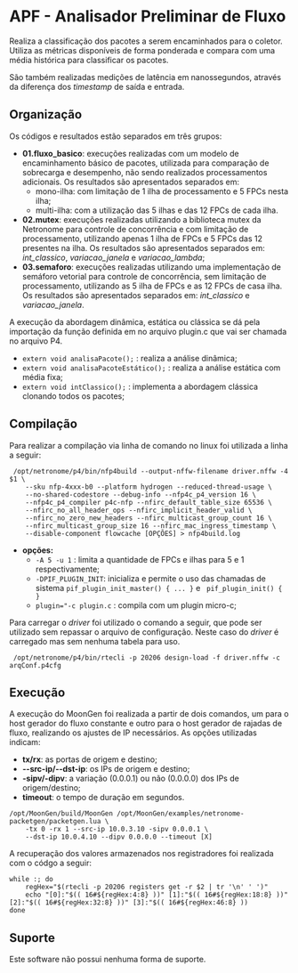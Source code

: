 # APF - Analisador Preliminar de Fluxo

Realiza a classificação dos pacotes a serem encaminhados para o coletor. Utiliza as métricas disponíveis de forma ponderada e compara com uma média histórica para classificar os pacotes.

São também realizadas medições de latência em nanossegundos, através da diferença dos *timestamp* de saída e entrada. 

## Organização

Os códigos e resultados estão separados em três grupos:

- **01.fluxo_basico**: execuções realizadas com um modelo de encaminhamento básico de pacotes, utilizada para comparação de sobrecarga e desempenho, não sendo realizados processamentos adicionais. Os resultados são apresentados separados em:
  - mono-ilha: com limitação de 1 ilha de processamento e 5 FPCs nesta ilha;
  - multi-ilha: com a utilização das 5 ilhas e das 12 FPCs de cada ilha.
- **02.mutex**: execuções realizadas utilizando a biblioteca mutex da Netronome para controle de concorrência e com limitação de processamento, utilizando apenas 1 ilha de FPCs e 5 FPCs das 12 presentes na ilha. Os resultados são apresentados separados em: *int_classico*, *variacao_janela* e *variacao_lambda*; 
- **03.semaforo**: execuções realizadas utilizando uma implementação de semáforo vetorial para controle de concorrência, sem limitação de processamento, utilizando as 5 ilha de FPCs e as 12 FPCs de casa ilha. Os resultados são apresentados separados em: *int_classico* e *variacao_janela*.

A execução da abordagem dinâmica, estática ou clássica se dá pela importação da função definida em no arquivo plugin.c que vai ser chamada no arquivo P4.

- ```extern void analisaPacote();``` : realiza a análise dinâmica;
- ```extern void analisaPacoteEstático();``` : realiza a análise estática com média fixa;
- ```extern void intClassico();``` : implementa a abordagem clássica clonando todos os pacotes;

## Compilação

Para realizar a compilação via linha de comando no linux foi utilizada a linha a seguir:

```
 /opt/netronome/p4/bin/nfp4build --output-nffw-filename driver.nffw -4 $1 \
    --sku nfp-4xxx-b0 --platform hydrogen --reduced-thread-usage \
    --no-shared-codestore --debug-info --nfp4c_p4_version 16 \
    --nfp4c_p4_compiler p4c-nfp --nfirc_default_table_size 65536 \
    --nfirc_no_all_header_ops --nfirc_implicit_header_valid \
    --nfirc_no_zero_new_headers --nfirc_multicast_group_count 16 \
    --nfirc_multicast_group_size 16 --nfirc_mac_ingress_timestamp \
    --disable-component flowcache [OPÇÕES] > nfp4build.log
```

- **opções:**
  - ```-A 5 -u 1``` : limita a quantidade de FPCs e ilhas para 5 e 1 respectivamente;
  - ```-DPIF_PLUGIN_INIT```: inicializa e permite o uso das chamadas de sistema  ```pif_plugin_init_master() { ... }``` e ``` pif_plugin_init() { }```
  - ```plugin="-c plugin.c``` : compila com um plugin micro-c;
 
 Para carregar o *driver* foi utilizado o comando a seguir, que pode ser utilizado sem repassar o arquivo de configuração. Neste caso do *driver* é carregado mas sem nenhuma tabela para uso.

 ```
  /opt/netronome/p4/bin/rtecli -p 20206 design-load -f driver.nffw -c arqConf.p4cfg
 ```

## Execução

A execução do MoonGen foi realizada a partir de dois comandos, um para o host gerador do fluxo constante e outro para o host gerador de rajadas de fluxo, realizando os ajustes de IP necessários. As opções utilizadas indicam:

- **tx/rx**: as portas de origem e destino;
- **--src-ip/--dst-ip**: os IPs de origem e destino;
- **-sipv/-dipv**: a variação (0.0.0.1) ou não (0.0.0.0) dos IPs de origem/destino;
- **timeout**: o tempo de duração em segundos.

```
/opt/MoonGen/build/MoonGen /opt/MoonGen/examples/netronome-packetgen/packetgen.lua \
    -tx 0 -rx 1 --src-ip 10.0.3.10 -sipv 0.0.0.1 \
    --dst-ip 10.0.4.10 --dipv 0.0.0.0 --timeout [X]
```
A recuperação dos valores armazenados nos registradores foi realizada com o códgo a seguir:


```
while :; do
    regHex="$(rtecli -p 20206 registers get -r $2 | tr '\n' ' ')"
    echo "[0]:"$(( 16#${regHex:4:8} ))" [1]:"$(( 16#${regHex:18:8} ))" [2]:"$(( 16#${regHex:32:8} ))" [3]:"$(( 16#${regHex:46:8} ))
done
```

## Suporte

Este software não possui nenhuma forma de suporte. 
